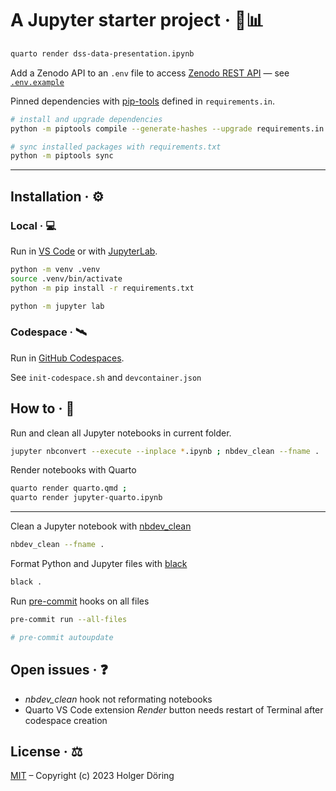 # A Jupyter starter project · 🚀📊

```sh
quarto render dss-data-presentation.ipynb
```

Add a Zenodo API to an `.env` file to access [Zenodo REST API](https://developers.zenodo.org/) — see [`.env.example`](.env.example)

Pinned dependencies with [pip-tools](https://github.com/jazzband/pip-tools#requirements-from-requirementsin) defined in `requirements.in`.

```sh
# install and upgrade dependencies
python -m piptools compile --generate-hashes --upgrade requirements.in

# sync installed packages with requirements.txt
python -m piptools sync
```

---

## Installation · ⚙️

### Local · 💻

Run in [VS Code](https://code.visualstudio.com/docs/datascience/jupyter-notebooks) or with [JupyterLab](https://jupyterlab.readthedocs.io/en/latest/).

```sh
python -m venv .venv
source .venv/bin/activate
python -m pip install -r requirements.txt

python -m jupyter lab
```

### Codespace · 🛰️

Run in [GitHub Codespaces](https://docs.github.com/en/codespaces/overview).

See `init-codespace.sh` and `devcontainer.json`

## How to · 🤔

Run and clean all Jupyter notebooks in current folder.

```sh
jupyter nbconvert --execute --inplace *.ipynb ; nbdev_clean --fname .
```

Render notebooks with Quarto

```sh
quarto render quarto.qmd ;
quarto render jupyter-quarto.ipynb
```

---

Clean a Jupyter notebook with [nbdev_clean](https://nbdev.fast.ai/tutorials/git_friendly_jupyter.html)

```sh
nbdev_clean --fname .
```

Format Python and Jupyter files with [black](https://black.readthedocs.io/en/stable/usage_and_configuration/the_basics.html)

```sh
black .
```

Run [pre-commit](https://pre-commit.com/#usage) hooks on all files

```sh
pre-commit run --all-files

# pre-commit autoupdate
```

## Open issues · ❓

- _nbdev_clean_ hook not reformating notebooks
- Quarto VS Code extension _Render_ button needs restart of Terminal after codespace creation

## License · ⚖️

[MIT](https://choosealicense.com/licenses/mit/) – Copyright (c) 2023 Holger Döring
